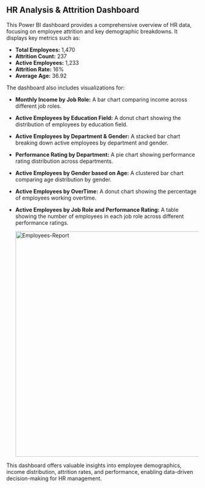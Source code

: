 ## HR Analysis & Attrition Dashboard

This Power BI dashboard provides a comprehensive overview of HR data, focusing on employee attrition and key demographic breakdowns. It displays key metrics such as:

- **Total Employees:** 1,470
- **Attrition Count:** 237
- **Active Employees:** 1,233
- **Attrition Rate:** 16%
- **Average Age:** 36.92

The dashboard also includes visualizations for:

- **Monthly Income by Job Role:** A bar chart comparing income across different job roles.
- **Active Employees by Education Field:** A donut chart showing the distribution of employees by education field.
- **Active Employees by Department & Gender:** A stacked bar chart breaking down active employees by department and gender.
- **Performance Rating by Department:** A pie chart showing performance rating distribution across departments.
- **Active Employees by Gender based on Age:** A clustered bar chart comparing age distribution by gender.
- **Active Employees by OverTime:** A donut chart showing the percentage of employees working overtime.
- **Active Employees by Job Role and Performance Rating:** A table showing the number of employees in each job role across different performance ratings.

  <img width="589" alt="Employees-Report" src="https://github.com/user-attachments/assets/57a606cf-2eb6-46bd-bfcb-813ac98b7373" />

This dashboard offers valuable insights into employee demographics, income distribution, attrition rates, and performance, enabling data-driven decision-making for HR management.
